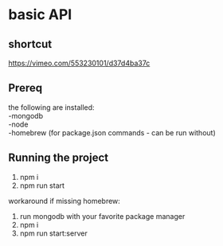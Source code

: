 # basic API

## shortcut
https://vimeo.com/553230101/d37d4ba37c

## Prereq 
the following are installed:<br/>
-mongodb <br/>
-node <br/>
-homebrew (for package.json commands - can be run without)

## Running the project
1) npm i <br/>
2) npm run start

workaround if missing homebrew: <br/>
1) run mongodb with your favorite package manager <br/>
2) npm i <br/>
3) npm run start:server
